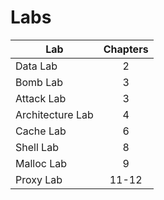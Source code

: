 # Labs

| Lab              | Chapters |
| ---------------- | :------: |
| Data Lab         |    2     |
| Bomb Lab         |    3     |
| Attack Lab       |    3     |
| Architecture Lab |    4     |
| Cache Lab        |    6     |
| Shell Lab        |    8     |
| Malloc Lab       |    9     |
| Proxy Lab        |  11-12   |
